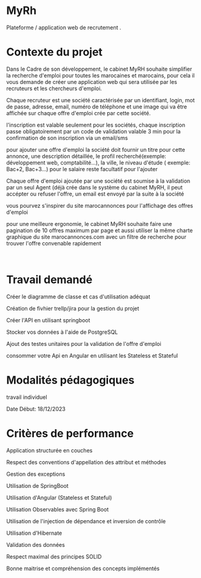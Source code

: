 # MyRh
Plateforme / application web de recrutement .
# Contexte du projet
Dans le Cadre de son développement, le cabinet MyRH souhaite simplifier la recherche d'emploi pour toutes les marocaines et marocains, pour cela il vous demande de créer une application web qui sera utilisée par les recruteurs et les chercheurs d'emploi.

Chaque recruteur est une société caractérisée par un identifiant, login, mot de passe, adresse, email, numéro de téléphone et une image qui va être affichée sur chaque offre d'emploi crée par cette société.

l'inscription est valable seulement pour les sociétés, chaque inscription passe obligatoirement par un code de validation valable 3 min pour la confirmation de son inscription via un email/sms

pour ajouter une offre d'emploi la société doit fournir un titre pour cette annonce, une description détaillée, le profil recherché(exemple: développement web, comptabilité...), la ville, le niveau d'étude ( exemple: Bac+2, Bac+3...) pour le salaire reste facultatif pour l'ajouter


Chaque offre d'emploi ajoutée par une société est soumise à la validation par un seul Agent (déjà crée dans le système du cabinet MyRH, il peut accépter ou refuser l'offre, un email est envoyé par la suite à la société

vous pourvez s'inspirer du site marocannonces pour l'affichage des offres d'emploi

pour une meilleure ergonomie, le cabinet MyRH souhaite faire une pagination de 10 offres maximum par page et aussi utiliser la même charte graphique du site marocannonces.com avec un filtre de recherche pour trouver l'offre convenable rapidement

​

# Travail demandé


Créer le diagramme de classe et cas d'utilisation adéquat

Création de fivhier trellp/jira pour la gestion du projet

Créer l'API en utilisant springboot

Stocker vos données à l'aide de PostgreSQL

Ajout des testes unitaires pour la validation de l'offre d'emploi

consommer votre Api en Angular en utilisant les Stateless et Stateful

# Modalités pédagogiques
travail individuel

Date Début: 18/12/2023

# Critères de performance
Application structurée en couches

Respect des conventions d'appellation des attribut et méthodes

Gestion des exceptions

Utilisation de SpringBoot

Utilisation d'Angular (Stateless et Stateful)

Utilisation Observables avec Spring Boot

Utilisation de l'injection de dépendance et inversion de contrôle

Utilisation d'Hibernate

Validation des données

Respect maximal des principes SOLID

Bonne maitrise et compréhension des concepts implémentés
